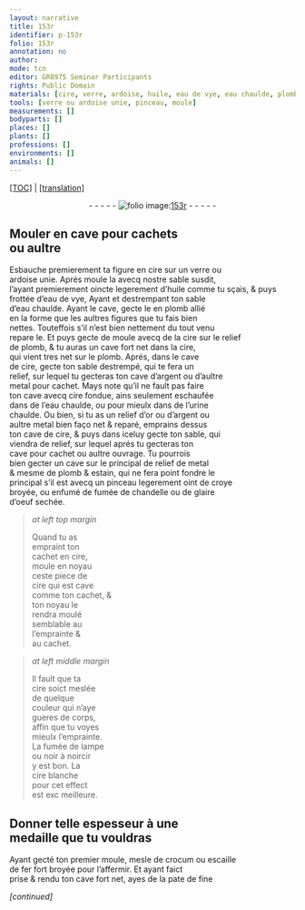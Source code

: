 ```yaml
---
layout: narrative
title: 153r
identifier: p-153r
folio: 153r
annotation: no
author:
mode: tcn
editor: GR8975 Seminar Participants
rights: Public Domain
materials: [cire, verre, ardoise, huile, eau de vye, eau chaulde, plomb allié, plomb, argent, metal, cire fondue, urine chaulde, or, estain, croye broyée, fumée de chandelle, glaire d’oeuf sechée, fumée de lampe, noir à noircir, cire blanche, crocum, escaille de fer fort broyée, pate de fine]
tools: [verre ou ardoise unie, pinceau, moule]
measurements: []
bodyparts: []
places: []
plants: []
professions: []
environments: []
animals: []
---
```


 <p><a href="{{ site.baseurl }}/normalized/">[TOC]</a> | <a href="{{ site.baseurl }}/texts/p-153r_tl/" target="_blank">[translation]</a></p><div class="folio" align="center">- - - - - <a href="http://gallica.bnf.fr/ark:/12148/btv1b10500001g/f311.image" target="_blank"><img src="https://cu-mkp.github.io/2017-workshop-edition/assets/photo-icon.png" alt="folio image: " style="display:inline-block; margin-bottom:-3px;"/>153r</a> - - - - - </div>  
  

## Mouler en cave pour cachets<br/> ou aultre

 
Esbauche premierem<span class="exp">ent</span> ta figure en <span class="m">cire</span> sur un <span class="tl"><span class="m">verre</span> ou<br/> <span class="m">ardoise</span> unie</span>. Aprés moule la avecq n<span class="exp">ost</span>re sable susdit,<br/> <span class="del">l’</span>ayant premierem<span class="exp">ent</span> oincte legerem<span class="exp">ent</span> d’<span class="m">huile</span> co<span class="exp">mm</span>e tu sçais, & puys<br/> frottée d’<span class="m">eau de vye</span>, <span class="del">Ayant</span> et destrempant ton sable<br/> d’<span class="m">eau chaulde</span>. Ayant le cave, gecte le en <span class="m">plomb allié</span><br/> en la forme que les aultres figures que tu fais bien<br/> nettes. Touteffois s’il n’est bien nettem<span class="exp">ent</span> du tout venu<br/> repare le. Et puys <span class="del">gecte de</span> <span class="add">moule avecq de</span> la <span class="m">cire</span> sur le relief<br/> de <span class="m">plomb</span>, & tu auras un cave fort net dans la <span class="m">cire</span>,<br/> qui vient tres net sur le <span class="m">plomb</span>. Aprés, dans le cave<br/> de <span class="m">cire</span>, gecte ton sable destrempé, qui te fera un<br/> relief, sur lequel tu gecteras ton cave d’<span class="m">argent</span> ou d’aultre<br/> <span class="m">metal</span> pour cachet. Mays note qu’il ne fault pas faire<br/> ton cave avecq <span class="m">cire fondue</span>, ains seulement eschaufée<br/> dans de l’<span class="m">eau chaulde</span>, ou pour mieulx dans de l’<span class="m">urine<br/> chaulde</span>. Ou bien, si tu as un relief d’<span class="m">or</span> ou d’<span class="m">argent</span> ou<br/> aultre <span class="m">metal</span> bien <span class="del">faço</span> net & reparé, emprains dessus<br/> ton cave de <span class="m">cire</span>, & puys dans iceluy gecte ton sable, qui<br/> viendra de relief, sur lequel aprés tu gecteras ton<br/> cave pour cachet ou aultre ouvrage. Tu pourrois<br/> bien gecter un cave sur le principal de relief de <span class="m">metal</span><br/> & mesme de <span class="m">plomb</span> & <span class="m">estain</span>, qui ne fera point fondre le<br/> principal s’il est avecq un <span class="tl">pinceau</span> legerem<span class="exp">ent</span> oint de <span class="m">croye<br/> broyée</span>, ou enfumé de <span class="m">fumée de chandelle</span> ou de <span class="m">glaire<br/> d’oeuf sechée</span>.
 
> *at left top margin*
> 
> 
>  Quand tu as<br/> empraint ton<br/> cachet en <span class="m">cire</span>,<br/> moule en noyau<br/> ceste piece de<br/> <span class="m">cire</span> qui est cave<br/> co<span class="exp">mm</span>e ton cachet, &<br/> ton noyau le<br/> rendra moulé<br/> semblable a<span class="del">u</span><br/> l’emprainte &<br/> au cachet.
 
> *at left middle margin*
> 
> 
>  Il fault que ta<br/> <span class="m">cire</span> soict meslée<br/> de quelque<br/> couleur qui n’aye<br/> gueres de corps,<br/> affin que tu voyes<br/> mieulx l’emprainte.<br/> La <span class="m">fumée de lampe</span><br/> ou <span class="m">noir à noircir</span><br/> y est bon. La<br/> <span class="m">cire blanche</span><br/> pour cet effect<br/> est <span class="del">exc</span> meilleure.
 
 
  

## Donner telle espesseur à une<br/> medaille que tu vouldras

 
Ayant gecté ton premier <span class="tl">moule</span>, mesle <span class="del">de</span> <span class="m">crocum</span> ou <span class="m">escaille<br/> de fer fort broyée</span> pour l’affermir. Et ayant faict<br/> prise & rendu ton cave fort net, ayes de la <span class="m">pate de fine</span>
 
*[continued]*
 
 